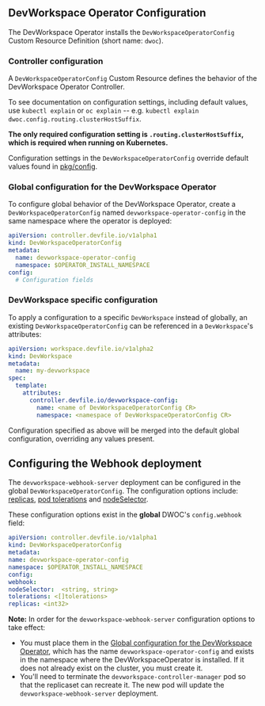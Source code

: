 ## DevWorkspace Operator Configuration

The DevWorkspace Operator installs the `DevWorkspaceOperatorConfig` Custom Resource Definition (short name: `dwoc`).

### Controller configuration

A `DevWorkspaceOperatorConfig` Custom Resource defines the behavior of the DevWorkspace Operator Controller.

To see documentation on configuration settings, including default values, use `kubectl explain` or `oc explain` -- e.g. 
`kubectl explain dwoc.config.routing.clusterHostSuffix`.

**The only required configuration setting is `.routing.clusterHostSuffix`, which is required when running on 
Kubernetes.**

Configuration settings in the `DevWorkspaceOperatorConfig` override default values found in [pkg/config](https://github.com/devfile/devworkspace-operator/tree/main/pkg/config). 

### Global configuration for the DevWorkspace Operator

To configure global behavior of the DevWorkspace Operator, create a `DevWorkspaceOperatorConfig` named 
`devworkspace-operator-config` in the same namespace where the operator is deployed:
```yaml
apiVersion: controller.devfile.io/v1alpha1
kind: DevWorkspaceOperatorConfig
metadata:
  name: devworkspace-operator-config
  namespace: $OPERATOR_INSTALL_NAMESPACE
config:
  # Configuration fields
```

### DevWorkspace specific configuration 

To apply a configuration to a specific `DevWorkspace` instead of globally, an existing `DevWorkspaceOperatorConfig` can
be referenced in a `DevWorkspace`'s attributes:
```yaml
apiVersion: workspace.devfile.io/v1alpha2
kind: DevWorkspace
metadata:
  name: my-devworkspace
spec:
  template:
    attributes:
      controller.devfile.io/devworkspace-config:
        name: <name of DevWorkspaceOperatorConfig CR>
        namespace: <namespace of DevWorkspaceOperatorConfig CR>
```
Configuration specified as above will be merged into the default global configuration, overriding any values present.

## Configuring the Webhook deployment
The `devworkspace-webhook-server` deployment can be configured in the global `DevWorkspaceOperatorConfig`. 
The configuration options include: 
[replicas](https://kubernetes.io/docs/concepts/workloads/controllers/deployment/#replicas),
[pod tolerations](https://kubernetes.io/docs/concepts/scheduling-eviction/taint-and-toleration/) and
[nodeSelector](https://kubernetes.io/docs/concepts/scheduling-eviction/assign-pod-node/#nodeselector).

These configuration options exist in the **global** DWOC's `config.webhook`  field:

```yaml
apiVersion: controller.devfile.io/v1alpha1
kind: DevWorkspaceOperatorConfig
metadata:
name: devworkspace-operator-config
namespace: $OPERATOR_INSTALL_NAMESPACE
config:
webhook:
nodeSelector:  <string, string>
tolerations: <[]tolerations>
replicas: <int32>
```

**Note:** In order for the `devworkspace-webhook-server` configuration options to take effect:

- You must place them in the
[Global configuration for the DevWorkspace Operator](#global-configuration-for-the-devworkspace-operator), which has the
name `devworkspace-operator-config` and exists in the namespace where the DevWorkspaceOperator is installed. If it does
not already exist on the cluster, you must create it.
- You'll need to terminate the `devworkspace-controller-manager` pod so that the replicaset can recreate it. The new pod
will update the `devworkspace-webhook-server` deployment.
